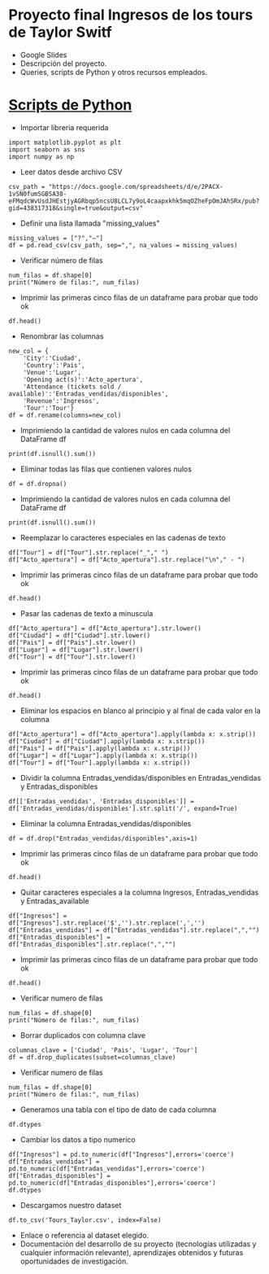 # Proyecto final Ingresos de los tours de Taylor Switf
- Google Slides
- Descripción del proyecto.
- Queries, scripts de Python y otros recursos empleados.
  
# [Scripts de Python](https://github.com/valenmesa/BootcampADG2/blob/main/Limpieza_Datos.ipynb)


* Importar libreria requerida  <br>
```import pandas as pd 
import matplotlib.pyplot as plt
import seaborn as sns 
import numpy as np 
```
* Leer datos desde archivo CSV <br>
```
csv_path = "https://docs.google.com/spreadsheets/d/e/2PACX-1vSN0fumSGBSA38-eFMqdcWvUsdJHEstjyAGRbqp5ncsU8LCL7y9oL4caapxkhk5mqOZheFpOmJAhSRx/pub?gid=438317318&single=true&output=csv" 
```
* Definir una lista llamada "missing_values" <br>
```
missing_values = ["?","—"] 
df = pd.read_csv(csv_path, sep=",", na_values = missing_values) 
```
* Verificar número de filas <br>
```
num_filas = df.shape[0] 
print("Número de filas:", num_filas) 
```
* Imprimir las primeras cinco filas de un dataframe para probar que todo ok <br>
```
df.head() 
```
* Renombrar las columnas <br>
```
new_col = { 
    'City':'Ciudad', 
    'Country':'Pais', 
    'Venue':'Lugar', 
    'Opening act(s)':'Acto_apertura', 
    'Attendance (tickets sold / available)':'Entradas_vendidas/disponibles', 
    'Revenue':'Ingresos', 
    'Tour':'Tour'} 
df = df.rename(columns=new_col) 
```
* Imprimiendo la cantidad de valores nulos en cada columna del DataFrame df <br>
```
print(df.isnull().sum()) 
```
* Eliminar todas las filas que contienen valores nulos <br>
```
df = df.dropna() 
```
* Imprimiendo la cantidad de valores nulos en cada columna del DataFrame df <br>
```
print(df.isnull().sum()) 
```
* Reemplazar lo caracteres especiales en las cadenas de texto <br>
```
df["Tour"] = df["Tour"].str.replace("_"," ") 
df["Acto_apertura"] = df["Acto_apertura"].str.replace("\n"," - ") 
```
* Imprimir las primeras cinco filas de un dataframe para probar que todo ok <br>
```
df.head() 
```
* Pasar las cadenas de texto a minuscula <br>
```
df["Acto_apertura"] = df["Acto_apertura"].str.lower() 
df["Ciudad"] = df["Ciudad"].str.lower() 
df["Pais"] = df["Pais"].str.lower() 
df["Lugar"] = df["Lugar"].str.lower() 
df["Tour"] = df["Tour"].str.lower() 
```
* Imprimir las primeras cinco filas de un dataframe para probar que todo ok <br>
```
df.head() 
```
* Eliminar los espacios en blanco al principio y al final de cada valor en la columna <br>
```
df["Acto_apertura"] = df["Acto_apertura"].apply(lambda x: x.strip()) 
df["Ciudad"] = df["Ciudad"].apply(lambda x: x.strip()) 
df["Pais"] = df["Pais"].apply(lambda x: x.strip()) 
df["Lugar"] = df["Lugar"].apply(lambda x: x.strip()) 
df["Tour"] = df["Tour"].apply(lambda x: x.strip()) 
```
* Dividir la columna Entradas_vendidas/disponibles en Entradas_vendidas y Entradas_disponibles <br>
```
df[['Entradas_vendidas', 'Entradas_disponibles']] = df['Entradas_vendidas/disponibles'].str.split('/', expand=True)  
```
* Eliminar la columna Entradas_vendidas/disponibles <br>
```
df = df.drop("Entradas_vendidas/disponibles",axis=1) 
```
* Imprimir las primeras cinco filas de un dataframe para probar que todo ok <br>
```
df.head() 
```
* Quitar caracteres especiales a la columna Ingresos, Entradas_vendidas y Entradas_available <br>
```
df["Ingresos"] = df["Ingresos"].str.replace('$','').str.replace(',','')
df["Entradas_vendidas"] = df["Entradas_vendidas"].str.replace(",","")
df["Entradas_disponibles"] = df["Entradas_disponibles"].str.replace(",","")
```
* Imprimir las primeras cinco filas de un dataframe para probar que todo ok
```
df.head() 
```
* Verificar numero de filas <br>
```
num_filas = df.shape[0] 
print("Número de filas:", num_filas) 
```
* Borrar duplicados con columna clave <br>
```
columnas_clave = ['Ciudad', 'Pais', 'Lugar', 'Tour'] 
df = df.drop_duplicates(subset=columnas_clave) 
```
* Verificar numero de filas <br>
```
num_filas = df.shape[0] 
print("Número de filas:", num_filas) 
```
* Generamos una tabla con el tipo de dato de cada columna <br>
```
df.dtypes 
```
* Cambiar los datos a tipo numerico <br>
```
df["Ingresos"] = pd.to_numeric(df["Ingresos"],errors='coerce') 
df["Entradas_vendidas"] = pd.to_numeric(df["Entradas_vendidas"],errors='coerce') 
df["Entradas_disponibles"] = pd.to_numeric(df["Entradas_disponibles"],errors='coerce') 
df.dtypes 
```
* Descargamos nuestro dataset  <br>
```
df.to_csv('Tours_Taylor.csv', index=False) 
```
- Enlace o referencia al dataset elegido.
- Documentación del desarrollo de su proyecto (tecnologías utilizadas y cualquier información relevante), aprendizajes obtenidos y futuras oportunidades de investigación. 
